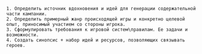 	1. Определить источник вдохновения и идей для генерации содержательной части кампании.
	2. Определить примерный жанр происходящей игры и конкретно целевой опыт, приносимый участием со стороны игрока.
	3. Сформулировать требования к игровой систем\правилам. Ее задачи и возможности.
	4. Создать синопсис + набор идей и ресурсов, позволяющих связывать героев.